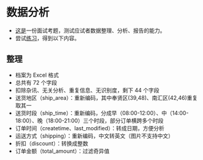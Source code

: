 # 数据分析

- [这是](test_data.xls)一份面试考题，测试应试者数据整理、分析、报告的能力。
- 尝试[练习](data-analysis.ipynb)，得到以下内容。

## 整理

- 档案为 Excel 格式
- 总共有 72 个字段
- 扣除杂讯、无关分析、重复信息、无识别度，剩下 44 个字段
- 送货地区（ship_area）：重新编码，其中奉贤区(39,48)、南汇区(42,46)重复取其一
- 送货时段（ship_time）：重新编码，分成早（08:00-12:00）、中（14:00-18:00）、晚（18:00-21:00）三个时段，部分订单横跨多个时段
- 订单时间（createtime、last_modified）：转成日期，方便分析
- 运送方式（shipping）：重新编码，中文转英文（图片不支持中文）
- 折扣（discount）：转换成整数
- 订单金额（total_amount）：过滤奇异值

